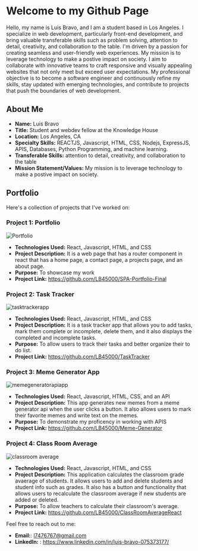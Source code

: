# Welcome to my Github Page

Hello, my name is Luis Bravo, and I am a student based in Los Angeles. I specialize in web development, particularly front-end development, and bring valuable transferable skills such as problem solving, attention to detail, creativity, and collaboration to the table. I'm driven by a passion for creating seamless and user-friendly web experiences. My mission is to leverage technology to make a postive impact on society. I aim to collaborate with innovative teams to craft responsive and visually appealing websites that not only meet but exceed user expectations. My professional objective is to become a software engineer and continuously refine my skills, stay updated with emerging technologies, and contribute to projects that push the boundaries of web development.

## About Me

- **Name:** Luis Bravo
- **Title:** Student and webdev fellow at the Knowledge House
- **Location:** Los Angeles, CA
- **Specialty Skills:** REACTJS, Javascript, HTML, CSS, Nodejs, ExpressJS, APIS, Databases, Python Programming, and machine learning.
- **Transferable Skills:** attention to detail, creativity, and collaboration to the table
- **Mission Statement/Values:**  My mission is to leverage technology to make a postive impact on society.

## Portfolio

Here's a collection of projects that I've worked on:

### Project 1: Portfolio
![Portfolio](https://github.com/LB45000/LB45000/assets/144392042/9c95782c-74e0-4bd4-aa64-466f071eaf46)



- **Technologies Used:** React, Javascript, HTML, and CSS
- **Project Description:** It is a web page that has a router component in react that has a home page, a contact page, a projects page, and an about page.
- **Purpose:** To showcase my work
- **Project Link:** https://github.com/LB45000/SPA-Portfolio-Final
### Project 2: Task Tracker


![tasktrackerapp](https://github.com/LB45000/LB45000/assets/144392042/07e138f8-365e-4a02-8fb6-6acf954919fb)

- **Technologies Used:** React, Javascript, HTML, and CSS
- **Project Description:** It is a task tracker app that allows you to add tasks, mark them complete or incomplete, delete them, and it also displays the completed and incomplete tasks.
- **Purpose:** To allow users to track their tasks and better organize their to do list.
- **Project Link:** https://github.com/LB45000/TaskTracker


### Project 3: Meme Generator App

![memegeneratorapiapp](https://github.com/LB45000/LB45000/assets/144392042/6571595f-f684-44dc-b296-441bbd8a1d06)


- **Technologies Used:** React, Javascript, HTML, CSS, and an API
- **Project Description:** This app generates new memes from a meme generator api when the user clicks a button. It also allows users to mark their favorite memes and write text on the memes.
- **Purpose:** To demonstrate my proficency in working with APIS
- **Project Link:** https://github.com/LB45000/Meme-Generator

### Project 4: Class Room Average

![classroom average](https://github.com/LB45000/LB45000/assets/144392042/6d9ddd9c-b4a9-4a08-8adc-978d2325c217)


- **Technologies Used:** React, Javascript, HTML, and CSS
- **Project Description:** This application calculates the classroom grade avaerage of students. It allows users to add and delete students and student info such as grades. It also has a button and functionality that allows users to recalculate the classroom average if new students are added or deleted.
- **Purpose:** To allow teachers to calculate their classroom's average.
- **Project Link:** https://github.com/LB45000/ClassRoomAverageReact





Feel free to reach out to me:

- **Email:**: l7476767@gmail.com
- **LinkedIn:** : https://www.linkedin.com/in/luis-bravo-075373177/









